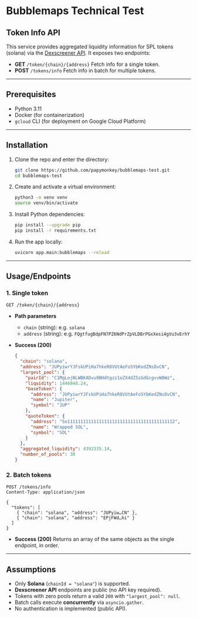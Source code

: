 # Bubblemaps Technical Test

## Token Info API

This service provides aggregated liquidity information for SPL tokens (solana) via the [Dexscreener API](https://docs.dexscreener.com/api/reference). It exposes two endpoints:

- **GET** `/token/{chain}/{address}`
  Fetch info for a single token.
- **POST** `/tokens/info`
  Fetch info in batch for multiple tokens.

---

## Prerequisites

- Python 3.11
- Docker (for containerization)
- `gcloud` CLI (for deployment on Google Cloud Platform)

---

## Installation

1. Clone the repo and enter the directory:

   ```bash
   git clone https://github.com/papymonkey/bubblemaps-test.git
   cd bubblemaps-test
   ```

2. Create and activate a virtual environment:

   ```bash
   python3 -m venv venv
   source venv/bin/activate
   ```

3. Install Python dependencies:

   ```bash
   pip install --upgrade pip
   pip install -r requirements.txt
   ```

4. Run the app locally:
   ```bash
   uvicorn app.main:bubblemaps --reload
   ```

---

## Usage/Endpoints

### 1. Single token

```
GET /token/{chain}/{address}
```

- **Path parameters**

  - `chain` (string): e.g. `solana`
  - `address` (string): e.g. `FQgtfugBdpFN7PZ6NdPrZpVLDBrPGxXesi4gVu3vErhY`

- **Success (200)**

  ```json
  {
    "chain": "solana",
    "address": "JUPyiwrYJFskUPiHa7hkeR8VUtAeFoSYbKedZNsDvCN",
    "largest_pool": {
      "pairId": "C1MgLojNLWBKADvu9BHdtgzz1oZX4dZ5zGdGcgvvW8Wz",
      "liquidity": 1446848.24,
      "baseToken": {
        "address": "JUPyiwrYJFskUPiHa7hkeR8VUtAeFoSYbKedZNsDvCN",
        "name": "Jupiter",
        "symbol": "JUP"
      },
      "quoteToken": {
        "address": "So11111111111111111111111111111111111111112",
        "name": "Wrapped SOL",
        "symbol": "SOL"
      }
    },
    "aggregated_liquidity": 4392335.14,
    "number_of_pools": 30
  }
  ```

### 2. Batch tokens

```
POST /tokens/info
Content-Type: application/json

{
  "tokens": [
    { "chain": "solana", "address": "JUPyiw…CN" },
    { "chain": "solana", "address": "EPjFWd…hi" }
  ]
}
```

- **Success (200)**
  Returns an array of the same objects as the single endpoint, in order.

---

## Assumptions

- Only **Solana** (`chainId = "solana"`) is supported.
- **Dexscreener API** endpoints are public (no API key required).
- Tokens with zero pools return a valid `200` with `"largest_pool": null`.
- Batch calls execute **concurrently** via `asyncio.gather`.
- No authentication is implemented (public API).
